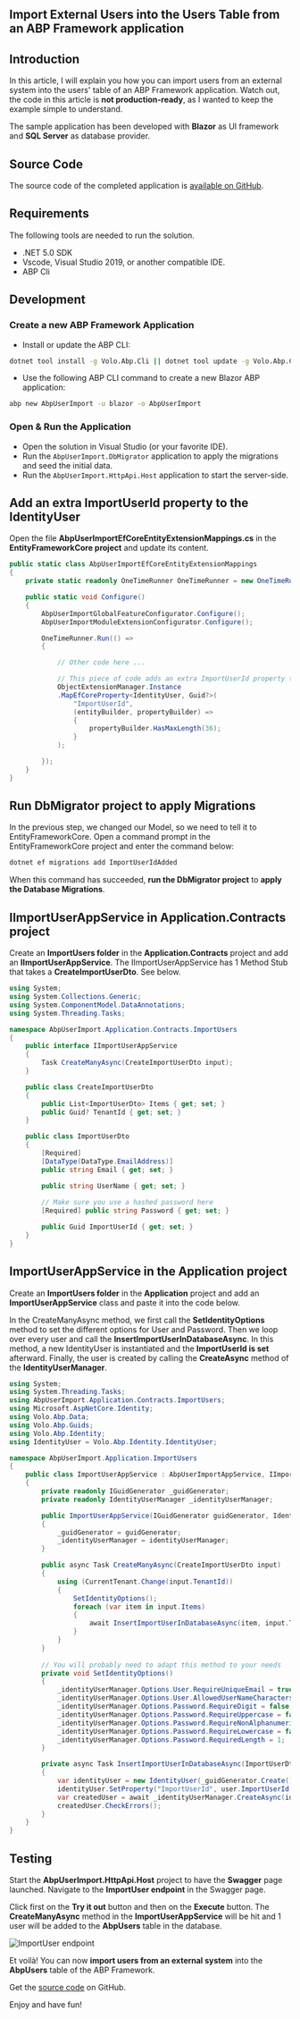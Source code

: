 ## Import External Users into the Users Table from an ABP Framework application

## Introduction

In this article, I will explain you how you can import users from an external system into the users' table of an ABP Framework application. Watch out, the code in this article is **not production-ready**, as I wanted to keep the example simple to understand.

The sample application has been developed with **Blazor** as UI framework and **SQL Server** as database provider.

## Source Code

The source code of the completed application is [available on GitHub](https://github.com/bartvanhoey/AbpUserImport).

## Requirements

The following tools are needed to run the solution.

- .NET 5.0 SDK
- Vscode, Visual Studio 2019, or another compatible IDE.
- ABP Cli

## Development

### Create a new ABP Framework Application

- Install or update the ABP CLI:

```bash
dotnet tool install -g Volo.Abp.Cli || dotnet tool update -g Volo.Abp.Cli
```

- Use the following ABP CLI command to create a new Blazor ABP application:

```bash
abp new AbpUserImport -u blazor -o AbpUserImport
```

### Open & Run the Application

- Open the solution in Visual Studio (or your favorite IDE).
- Run the `AbpUserImport.DbMigrator` application to apply the migrations and seed the initial data.
- Run the `AbpUserImport.HttpApi.Host` application to start the server-side.

## Add an extra ImportUserId property to the IdentityUser

Open the file **AbpUserImportEfCoreEntityExtensionMappings.cs** in the **EntityFrameworkCore project** and update its content.

```csharp
public static class AbpUserImportEfCoreEntityExtensionMappings
{
    private static readonly OneTimeRunner OneTimeRunner = new OneTimeRunner();

    public static void Configure()
    {
        AbpUserImportGlobalFeatureConfigurator.Configure();
        AbpUserImportModuleExtensionConfigurator.Configure();

        OneTimeRunner.Run(() =>
        {

            // Other code here ...

            // This piece of code adds an extra ImportUserId property to the IdentityUser class
            ObjectExtensionManager.Instance
            .MapEfCoreProperty<IdentityUser, Guid?>(
                "ImportUserId",
                (entityBuilder, propertyBuilder) =>
                {
                    propertyBuilder.HasMaxLength(36);
                }
            );

        });
    }
}
```

## Run DbMigrator project to apply Migrations

In the previous step, we changed our Model, so we need to tell it to EntityFrameworkCore.
Open a command prompt in the EntityFrameworkCore project and enter the command below:

```bash
dotnet ef migrations add ImportUserIdAdded
```

When this command has succeeded, **run the DbMigrator project** to **apply the Database Migrations**.

## IImportUserAppService in Application.Contracts project

Create an **ImportUsers folder** in the **Application.Contracts** project and add an **IImportUserAppService**.
The IImportUserAppService has 1 Method Stub that takes a **CreateImportUserDto**. See below.

```csharp
using System;
using System.Collections.Generic;
using System.ComponentModel.DataAnnotations;
using System.Threading.Tasks;

namespace AbpUserImport.Application.Contracts.ImportUsers
{
    public interface IImportUserAppService
    {
        Task CreateManyAsync(CreateImportUserDto input);
    }

    public class CreateImportUserDto
    {
        public List<ImportUserDto> Items { get; set; }
        public Guid? TenantId { get; set; }
    }

    public class ImportUserDto
    {
        [Required]
        [DataType(DataType.EmailAddress)]
        public string Email { get; set; }

        public string UserName { get; set; }
        
        // Make sure you use a hashed password here
        [Required] public string Password { get; set; } 

        public Guid ImportUserId { get; set; }
    }
}
```

## ImportUserAppService in the Application project

Create an **ImportUsers folder** in the **Application** project and add an **ImportUserAppService** class and paste it into the code below.

In the CreateManyAsync method, we first call the **SetIdentityOptions** method to set the different options for User and Password. Then we loop over every user and call the **InsertImportUserInDatabaseAsync**. In this method, a new IdentityUser is instantiated and the **ImportUserId is set** afterward. Finally, the user is created by calling the **CreateAsync** method of the **IdentityUserManager**.

```csharp
using System;
using System.Threading.Tasks;
using AbpUserImport.Application.Contracts.ImportUsers;
using Microsoft.AspNetCore.Identity;
using Volo.Abp.Data;
using Volo.Abp.Guids;
using Volo.Abp.Identity;
using IdentityUser = Volo.Abp.Identity.IdentityUser;

namespace AbpUserImport.Application.ImportUsers
{
    public class ImportUserAppService : AbpUserImportAppService, IImportUserAppService
    {
        private readonly IGuidGenerator _guidGenerator;
        private readonly IdentityUserManager _identityUserManager;

        public ImportUserAppService(IGuidGenerator guidGenerator, IdentityUserManager identityUserManager)
        {
            _guidGenerator = guidGenerator;
            _identityUserManager = identityUserManager;
        }

        public async Task CreateManyAsync(CreateImportUserDto input)
        {
            using (CurrentTenant.Change(input.TenantId))
            {
                SetIdentityOptions();
                foreach (var item in input.Items)
                {
                    await InsertImportUserInDatabaseAsync(item, input.TenantId);
                }
            }
        }
        
        // You will probably need to adapt this method to your needs
        private void SetIdentityOptions()
        {
            _identityUserManager.Options.User.RequireUniqueEmail = true;
            _identityUserManager.Options.User.AllowedUserNameCharacters = $"{_identityUserManager.Options.User.AllowedUserNameCharacters}"; // add special characters here!
            _identityUserManager.Options.Password.RequireDigit = false;
            _identityUserManager.Options.Password.RequireUppercase = false;
            _identityUserManager.Options.Password.RequireNonAlphanumeric = false;
            _identityUserManager.Options.Password.RequireLowercase = false;
            _identityUserManager.Options.Password.RequiredLength = 1;
        }

        private async Task InsertImportUserInDatabaseAsync(ImportUserDto user, Guid? tenantId)
        {
            var identityUser = new IdentityUser(_guidGenerator.Create(), user.Email, user.Email, tenantId);
            identityUser.SetProperty("ImportUserId", user.ImportUserId.ToString());
            var createdUser = await _identityUserManager.CreateAsync(identityUser, user.Password, false);
            createdUser.CheckErrors();
        }
    }
}

```

## Testing

Start the **AbpUserImport.HttpApi.Host** project to have the **Swagger** page launched.
Navigate to the **ImportUser endpoint** in the Swagger page.

Click first on the **Try it out** button and then on the **Execute** button. The **CreateManyAsync** method in the **ImportUserAppService** will be hit and 1 user will be added to the **AbpUsers** table in the database.

![ImportUser endpoint](../Images/Swagger_ImportUser_Endpoint.jpg)

Et voilà! You can now **import users from an external system** into the **AbpUsers** table of the ABP Framework.

Get the [source code](https://github.com/bartvanhoey/AbpUserImport.git) on GitHub.

Enjoy and have fun!
